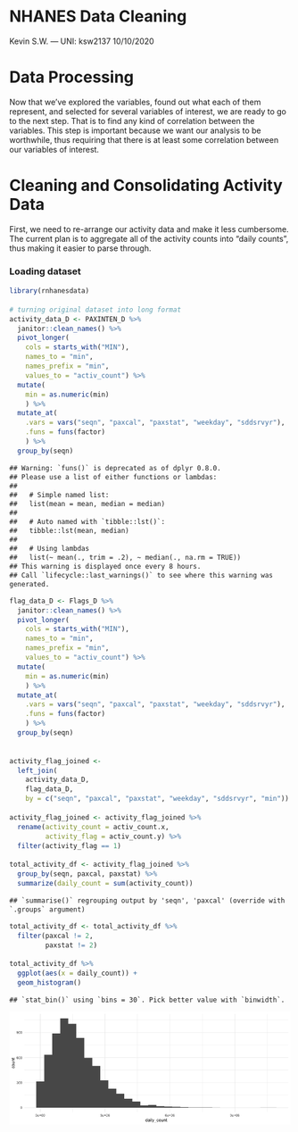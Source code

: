 NHANES Data Cleaning
================
Kevin S.W. — UNI: ksw2137
10/10/2020

# Data Processing

Now that we’ve explored the variables, found out what each of them
represent, and selected for several variables of interest, we are ready
to go to the next step. That is to find any kind of correlation between
the variables. This step is important because we want our analysis to be
worthwhile, thus requiring that there is at least some correlation
between our variables of interest.

# Cleaning and Consolidating Activity Data

First, we need to re-arrange our activity data and make it less
cumbersome. The current plan is to aggregate all of the activity counts
into “daily counts”, thus making it easier to parse through.

### Loading dataset

``` r
library(rnhanesdata)

# turning original dataset into long format
activity_data_D <- PAXINTEN_D %>% 
  janitor::clean_names() %>% 
  pivot_longer(
    cols = starts_with("MIN"), 
    names_to = "min",
    names_prefix = "min",
    values_to = "activ_count") %>% 
  mutate(
    min = as.numeric(min)
    ) %>% 
  mutate_at(
    .vars = vars("seqn", "paxcal", "paxstat", "weekday", "sddsrvyr"),
    .funs = funs(factor)
    ) %>% 
  group_by(seqn)
```

    ## Warning: `funs()` is deprecated as of dplyr 0.8.0.
    ## Please use a list of either functions or lambdas: 
    ## 
    ##   # Simple named list: 
    ##   list(mean = mean, median = median)
    ## 
    ##   # Auto named with `tibble::lst()`: 
    ##   tibble::lst(mean, median)
    ## 
    ##   # Using lambdas
    ##   list(~ mean(., trim = .2), ~ median(., na.rm = TRUE))
    ## This warning is displayed once every 8 hours.
    ## Call `lifecycle::last_warnings()` to see where this warning was generated.

``` r
flag_data_D <- Flags_D %>% 
  janitor::clean_names() %>% 
  pivot_longer(
    cols = starts_with("MIN"), 
    names_to = "min",
    names_prefix = "min",
    values_to = "activ_count") %>% 
  mutate(
    min = as.numeric(min)
    ) %>% 
  mutate_at(
    .vars = vars("seqn", "paxcal", "paxstat", "weekday", "sddsrvyr"),
    .funs = funs(factor)
    ) %>% 
  group_by(seqn)


activity_flag_joined <- 
  left_join(
    activity_data_D, 
    flag_data_D, 
    by = c("seqn", "paxcal", "paxstat", "weekday", "sddsrvyr", "min")) 

activity_flag_joined <- activity_flag_joined %>% 
  rename(activity_count = activ_count.x,
         activity_flag = activ_count.y) %>% 
  filter(activity_flag == 1)

total_activity_df <- activity_flag_joined %>% 
  group_by(seqn, paxcal, paxstat) %>% 
  summarize(daily_count = sum(activity_count))
```

    ## `summarise()` regrouping output by 'seqn', 'paxcal' (override with `.groups` argument)

``` r
total_activity_df <- total_activity_df %>% 
  filter(paxcal != 2,
         paxstat != 2)
  
total_activity_df %>% 
  ggplot(aes(x = daily_count)) +
  geom_histogram()
```

    ## `stat_bin()` using `bins = 30`. Pick better value with `binwidth`.

<img src="activity_analysis_files/figure-gfm/dataload-1.png" style="display: block; margin: auto;" />

